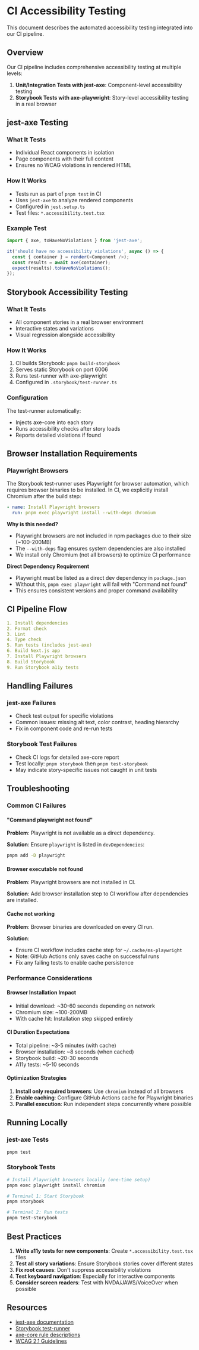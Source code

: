# CI Accessibility Testing

This document describes the automated accessibility testing integrated into our CI pipeline.

## Overview

Our CI pipeline includes comprehensive accessibility testing at multiple levels:

1. **Unit/Integration Tests with jest-axe**: Component-level accessibility testing
2. **Storybook Tests with axe-playwright**: Story-level accessibility testing in a real browser

## jest-axe Testing

### What It Tests

- Individual React components in isolation
- Page components with their full content
- Ensures no WCAG violations in rendered HTML

### How It Works

- Tests run as part of `pnpm test` in CI
- Uses `jest-axe` to analyze rendered components
- Configured in `jest.setup.ts`
- Test files: `*.accessibility.test.tsx`

### Example Test

```typescript
import { axe, toHaveNoViolations } from 'jest-axe';

it('should have no accessibility violations', async () => {
  const { container } = render(<Component />);
  const results = await axe(container);
  expect(results).toHaveNoViolations();
});
```

## Storybook Accessibility Testing

### What It Tests

- All component stories in a real browser environment
- Interactive states and variations
- Visual regression alongside accessibility

### How It Works

1. CI builds Storybook: `pnpm build-storybook`
2. Serves static Storybook on port 6006
3. Runs test-runner with axe-playwright
4. Configured in `.storybook/test-runner.ts`

### Configuration

The test-runner automatically:

- Injects axe-core into each story
- Runs accessibility checks after story loads
- Reports detailed violations if found

## Browser Installation Requirements

### Playwright Browsers

The Storybook test-runner uses Playwright for browser automation, which requires browser binaries to be installed. In CI, we explicitly install Chromium after the build step:

```yaml
- name: Install Playwright browsers
  run: pnpm exec playwright install --with-deps chromium
```

**Why is this needed?**

- Playwright browsers are not included in npm packages due to their size (~100-200MB)
- The `--with-deps` flag ensures system dependencies are also installed
- We install only Chromium (not all browsers) to optimize CI performance

**Direct Dependency Requirement**

- Playwright must be listed as a direct dev dependency in `package.json`
- Without this, `pnpm exec playwright` will fail with "Command not found"
- This ensures consistent versions and proper command availability

## CI Pipeline Flow

```yaml
1. Install dependencies
2. Format check
3. Lint
4. Type check
5. Run tests (includes jest-axe)
6. Build Next.js app
7. Install Playwright browsers
8. Build Storybook
9. Run Storybook a11y tests
```

## Handling Failures

### jest-axe Failures

- Check test output for specific violations
- Common issues: missing alt text, color contrast, heading hierarchy
- Fix in component code and re-run tests

### Storybook Test Failures

- Check CI logs for detailed axe-core report
- Test locally: `pnpm storybook` then `pnpm test-storybook`
- May indicate story-specific issues not caught in unit tests

## Troubleshooting

### Common CI Failures

#### "Command playwright not found"

**Problem**: Playwright is not available as a direct dependency.

**Solution**: Ensure `playwright` is listed in `devDependencies`:

```bash
pnpm add -D playwright
```

#### Browser executable not found

**Problem**: Playwright browsers are not installed in CI.

**Solution**: Add browser installation step to CI workflow after dependencies are installed.

#### Cache not working

**Problem**: Browser binaries are downloaded on every CI run.

**Solution**:

- Ensure CI workflow includes cache step for `~/.cache/ms-playwright`
- Note: GitHub Actions only saves cache on successful runs
- Fix any failing tests to enable cache persistence

### Performance Considerations

#### Browser Installation Impact

- Initial download: ~30-60 seconds depending on network
- Chromium size: ~100-200MB
- With cache hit: Installation step skipped entirely

#### CI Duration Expectations

- Total pipeline: ~3-5 minutes (with cache)
- Browser installation: ~8 seconds (when cached)
- Storybook build: ~20-30 seconds
- A11y tests: ~5-10 seconds

#### Optimization Strategies

1. **Install only required browsers**: Use `chromium` instead of all browsers
2. **Enable caching**: Configure GitHub Actions cache for Playwright binaries
3. **Parallel execution**: Run independent steps concurrently where possible

## Running Locally

### jest-axe Tests

```bash
pnpm test
```

### Storybook Tests

```bash
# Install Playwright browsers locally (one-time setup)
pnpm exec playwright install chromium

# Terminal 1: Start Storybook
pnpm storybook

# Terminal 2: Run tests
pnpm test-storybook
```

## Best Practices

1. **Write a11y tests for new components**: Create `*.accessibility.test.tsx` files
2. **Test all story variations**: Ensure Storybook stories cover different states
3. **Fix root causes**: Don't suppress accessibility violations
4. **Test keyboard navigation**: Especially for interactive components
5. **Consider screen readers**: Test with NVDA/JAWS/VoiceOver when possible

## Resources

- [jest-axe documentation](https://github.com/nickcolley/jest-axe)
- [Storybook test-runner](https://github.com/storybookjs/test-runner)
- [axe-core rule descriptions](https://dequeuniversity.com/rules/axe/)
- [WCAG 2.1 Guidelines](https://www.w3.org/WAI/WCAG21/quickref/)
